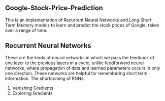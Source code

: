 ## Google-Stock-Price-Prediction

This is an implementation of Recurrent Neural Networks and Long Short Term Memory models to learn and predict the stock prices of Google, taken over a range of time.

## Recurrent Neural Networks

These are the kinds of neural networks in which we pass the feedback of one layer to the previous layers in a cycle, unlike feedforward neural networks, where propagation of data and learned parameters occurs in only one direction. 
These networks are helpful for remembering short term information.
The shortcoming of RNNs:
1. Vanishing Gradients
2. Exploring Gradients
